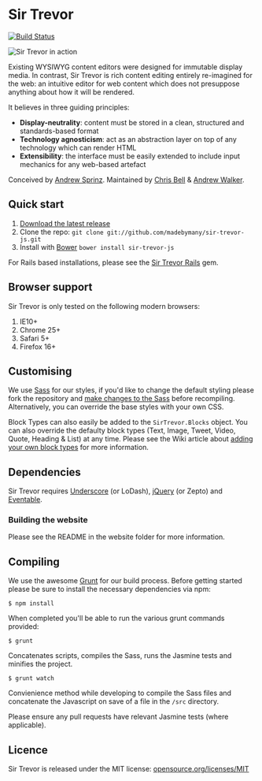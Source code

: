 # Sir Trevor

[![Build Status](https://travis-ci.org/madebymany/sir-trevor-js.png?branch=master)](https://travis-ci.org/madebymany/sir-trevor-js/)

![Sir Trevor in action](https://raw.github.com/madebymany/sir-trevor-js/v3/examples/sir-trevor.gif)

Existing WYSIWYG content editors were designed for immutable display media. In contrast, Sir Trevor is rich content editing entirely re-imagined for the web: an intuitive editor for web content which does not presuppose anything about how it will be rendered.

It believes in three guiding principles:

- **Display-neutrality**: content must be stored in a clean, structured and standards-based format
- **Technology agnosticism**: act as an abstraction layer on top of any technology which can render HTML
- **Extensibility**: the interface must be easily extended to include input mechanics for any web-based artefact

Conceived by [Andrew Sprinz](http://github.com/andrewsprinz‎). Maintained by [Chris Bell](http://github.com/cjbell88) & [Andrew Walker](http://github.com/ninjabiscuit).

## Quick start

1. [Download the latest release](https://github.com/madebymany/sir-trevor-js/zipball/master)
2. Clone the repo: `git clone git://github.com/madebymany/sir-trevor-js.git`
3. Install with [Bower](http://bower.io/) ``bower install sir-trevor-js``

For Rails based installations, please see the [Sir Trevor Rails](http://github.com/madebymany/sir-trevor-rails) gem.

## Browser support

Sir Trevor is only tested on the following modern browsers:

1. IE10+
2. Chrome 25+
3. Safari 5+
4. Firefox 16+

## Customising

We use [Sass](http://sass-lang.com/) for our styles, if you'd like to change the default styling please fork the repository and [make changes to the Sass](https://github.com/madebymany/sir-trevor-js/wiki/Customising-the-default-styling) before recompiling. Alternatively, you can override the base styles with your own CSS.

Block Types can also easily be added to the ``SirTrevor.Blocks`` object. You can also override the defaulty block types (Text, Image, Tweet, Video, Quote, Heading & List) at any time. Please see the Wiki article about [adding your own block types](https://github.com/madebymany/sir-trevor-js/wiki/Creating%20your%20own%20Block%20types) for more information.

## Dependencies

Sir Trevor requires [Underscore](http://underscorejs.org/) (or LoDash), [jQuery](http://jquery.com) (or Zepto) and [Eventable](https://github.com/madebymany/eventable).

### Building the website

Please see the README in the website folder for more information.

## Compiling

We use the awesome [Grunt](http://gruntjs.com/) for our build process. Before getting started please be sure to install the necessary dependencies via npm:

``$ npm install``

When completed you'll be able to run the various grunt commands provided:

``$ grunt``

Concatenates scripts, compiles the Sass, runs the Jasmine tests and minifies the project.

``$ grunt watch``

Convienience method while developing to compile the Sass files and concatenate the Javascript on save of a file in the ``/src`` directory.

Please ensure any pull requests have relevant Jasmine tests (where applicable).

## Licence

Sir Trevor is released under the MIT license:
[opensource.org/licenses/MIT](http://opensource.org/licenses/MIT)
